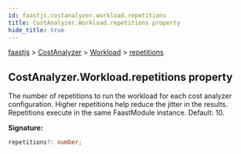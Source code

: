 ```yaml
---
id: faastjs.costanalyzer.workload.repetitions
title: CostAnalyzer.Workload.repetitions property
hide_title: true
---
```

[faastjs](./faastjs.md) &gt; [CostAnalyzer](./faastjs.costanalyzer.md) &gt; [Workload](./faastjs.costanalyzer.workload.md) &gt; [repetitions](./faastjs.costanalyzer.workload.repetitions.md)

## CostAnalyzer.Workload.repetitions property

The number of repetitions to run the workload for each cost analyzer configuration. Higher repetitions help reduce the jitter in the results. Repetitions execute in the same FaastModule instance. Default: 10.

<b>Signature:</b>

```typescript
repetitions?: number;
```